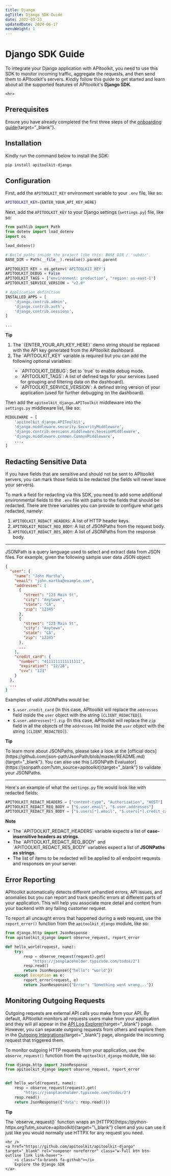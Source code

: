 ```yaml
---
title: Django
ogTitle: Django SDK Guide
date: 2022-03-23
updatedDate: 2024-06-17
menuWeight: 1
---
```


# Django SDK Guide

To integrate your Django application with APItoolkit, you need to use this SDK to monitor incoming traffic, aggregate the requests, and then send them to APItoolkit's servers. Kindly follow this guide to get started and learn about all the supported features of APItoolkit's **Django SDK**.

```=html
<hr>
```

## Prerequisites

Ensure you have already completed the first three steps of the [onboarding guide](/docs/onboarding/){target="\_blank"}.

## Installation

Kindly run the command below to install the SDK:

```sh
pip install apitoolkit-django
```

## Configuration

First, add the `APITOOLKIT_KEY` environment variable to your `.env` file, like so:

```sh
APITOOLKIT_KEY={ENTER_YOUR_API_KEY_HERE}
```

Next, add the `APITOOLKIT_KEY` to your Django settings (`settings.py`) file, like so:


```python
from pathlib import Path
from dotenv import load_dotenv
import os

load_dotenv()

# Build paths inside the project like this: BASE_DIR / 'subdir'.
BASE_DIR = Path(__file__).resolve().parent.parent

APITOOLKIT_KEY = os.getenv('APITOOLKIT_KEY')
APITOOLKIT_DEBUG = False
APITOOLKIT_TAGS = ["environment: production", "region: us-east-1"]
APITOOLKIT_SERVICE_VERSION = "v2.0"

# Application definition
INSTALLED_APPS = [
    'django.contrib.admin',
    'django.contrib.auth',
    'django.contrib.sessions',
]

...
```

<div class="callout">
  <p><i class="fa-regular fa-lightbulb"></i> <b>Tip</b></p>
  <ol>
  <li>The `{ENTER_YOUR_API_KEY_HERE}` demo string should be replaced with the API key generated from the APItoolkit dashboard.</li>
  <li class="mt-6">The `APITOOLKIT_KEY` variable is required but you can add the following optional variables:</li>
  <ul>
    <li>`APITOOLKIT_DEBUG`: Set to `true` to enable debug mode.</li>
    <li>`APITOOLKIT_TAGS`: A list of defined tags for your services (used for grouping and filtering data on the dashboard).</b></li>
    <li>`APITOOLKIT_SERVICE_VERSION`: A defined string version of your application (used for further debugging on the dashboard).</li>
  </ul>
  </ol>
</div>

Then add the `apitoolkit_django.APIToolkit` middleware into the `settings.py` middleware list, like so:

```python
MIDDLEWARE = [
    'apitoolkit_django.APIToolkit',
    'django.middleware.security.SecurityMiddleware',
    'django.contrib.sessions.middleware.SessionMiddleware',
    'django.middleware.common.CommonMiddleware',
    ...,
]
```

## Redacting Sensitive Data

If you have fields that are sensitive and should not be sent to APItoolkit servers, you can mark those fields to be redacted (the fields will never leave your servers).

To mark a field for redacting via this SDK, you need to add some additional environmental fields to the `.env` file with paths to the fields that should be redacted. There are three variables you can provide to configure what gets redacted, namely:

1. `APITOOLKIT_REDACT_HEADERS`: A list of HTTP header keys.
2. `APITOOLKIT_REDACT_REQ_BODY`: A list of JSONPaths from the request body.
3. `APITOOLKIT_REDACT_RES_BODY`: A list of JSONPaths from the response body.

<hr />
JSONPath is a query language used to select and extract data from JSON files. For example, given the following sample user data JSON object:

```JSON
{
  "user": {
    "name": "John Martha",
    "email": "john.martha@example.com",
    "addresses": [
      {
        "street": "123 Main St",
        "city": "Anytown",
        "state": "CA",
        "zip": "12345"
      },
      {
        "street": "123 Main St",
        "city": "Anytown",
        "state": "CA",
        "zip": "12345"
      },
      ...
    ],
    "credit_card": {
      "number": "4111111111111111",
      "expiration": "12/28",
      "cvv": "123"
    }
  },
  ...
}
```

Examples of valid JSONPaths would be:

- `$.user.credit_card` (In this case, APItoolkit will replace the `addresses` field inside the `user` object with the string `[CLIENT_REDACTED]`).
- `$.user.addresses[*].zip` (In this case, APItoolkit will replace the `zip` field in all the objects of the `addresses` list inside the `user` object with the string `[CLIENT_REDACTED]`).

<div class="callout">
  <p><i class="fa-regular fa-lightbulb"></i> <b>Tip</b></p>
  <p>To learn more about JSONPaths, please take a look at the [official docs](https://github.com/json-path/JsonPath/blob/master/README.md){target="_blank"}. You can also use this [JSONPath Evaluator](https://jsonpath.com?utm_source=apitoolkit){target="_blank"} to validate your JSONPaths.</p>
</div>
<hr />

Here's an example of what the `settings.py` file would look like with redacted fields:

```python
APITOOLKIT_REDACT_HEADERS = ["content-type", "Authorization", "HOST"]
APITOOLKIT_REDACT_REQ_BODY = ["$.user.email", "$.user.addresses"]
APITOOLKIT_REDACT_RES_BODY = ["$.users[*].email", "$.users[*].credit_card"]
```

<div class="callout">
  <p><i class="fa-regular fa-circle-info"></i> <b>Note</b></p>
  <ul>
    <li>The `APITOOLKIT_REDACT_HEADERS` variable expects a list of <b>case-insensitive headers as strings</b>.</li>
    <li>The `APITOOLKIT_REDACT_REQ_BODY` and `APITOOLKIT_REDACT_RES_BODY` variables expect a list of <b>JSONPaths as strings</b>.</li>
    <li>The list of items to be redacted will be applied to all endpoint requests and responses on your server.</li>
  </ul>
</div>

## Error Reporting

APItoolkit automatically detects different unhandled errors, API issues, and anomalies but you can report and track specific errors at different parts of your application. This will help you associate more detail and context from your backend with any failing customer request.

To report all uncaught errors that happened during a web request, use the `report_error()` function from the `apitoolkit_django` module, like so:

```python
from django.http import JsonResponse
from apitoolkit_django import observe_request, report_error

def hello_world(request, name):
    try:
        resp = observe_request(request).get(
            "https://jsonplaceholder.typicode.com/todos/2")
        resp.read()
        return JsonResponse({"hello": "world"})
    except Exception as e:
        report_error(request, e)
        return JsonResponse({"Error": "Something went wrong..."})
```

## Monitoring Outgoing Requests

Outgoing requests are external API calls you make from your API. By default, APItoolkit monitors all requests users make from your application and they will all appear in the [API Log Explorer](/docs/dashboard/dashboard-pages/api-log-explorer/){target="\_blank"} page. However, you can separate outgoing requests from others and explore them in the [Outgoing Integrations](/docs/dashboard/dashboard-pages/outgoing-integrations/){target="\_blank"} page, alongside the incoming request that triggered them.

To monitor outgoing HTTP requests from your application, use the `observe_request()` function from the `apitoolkit_django` module, like so:

```python
from django.http import JsonResponse
from apitoolkit_django import observe_request, report_error


def hello_world(request, name):
    resp = observe_request(request).get(
        "https://jsonplaceholder.typicode.com/todos/2")
    resp.read()
    return JsonResponse({"data": resp.read()})
```

<div class="callout">
  <p><i class="fa-regular fa-lightbulb"></i> <b>Tip</b></p>
  <p>The `observe_request()` function wraps an [HTTPX](https://python-httpx.org?utm_source=apitoolkit){target="\_blank"} client and you can use it just like you would normally use HTTPX for any request you need.</p>
</div>

```=html
<hr />
<a href="https://github.com/apitoolkit/apitoolkit-django" target="_blank" rel="noopener noreferrer" class="w-full btn btn-outline link link-hover">
    <i class="fa-brands fa-github"></i>
    Explore the Django SDK
</a>
```
